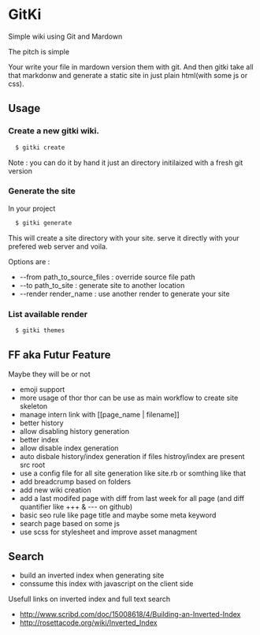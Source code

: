 
# GitKi


Simple wiki using Git and Mardown

The pitch is simple

Your write your file in mardown version them with git. And then gitki take all that markdonw and generate a static site in just plain html(with some js or css).



## Usage

### Create a new gitki wiki.

```bash
  $ gitki create
```

Note : you can do it by hand it just an directory initilaized with a fresh git version

### Generate the site

In your project

```bash
  $ gitki generate
```

This will create a site directory with your site. serve it directly with your prefered web server and voila.

Options are :
* --from path_to_source_files : override source file path
* --to path_to_site : generate site to another location
* --render render_name : use another render to generate your site

### List available render

```bash
  $ gitki themes
```

## FF aka Futur Feature  ##

Maybe they will be or not

* emoji support
* more usage of thor thor can be use as main workflow to create site skeleton
* manage intern link with [[page_name | filename]]
* better history
* allow disabling history generation
* better index
* allow disable index generation
* auto disbale history/index generation if files histroy/index are present src root
* use a config file for all site generation like site.rb or somthing like that
* add breadcrump based on folders
* add new wiki creation
* add a last modifed page with diff from last week for all page (and diff quantifier like +++ & --- on github)
* basic seo rule like page title and maybe some meta keyword
* search page based on some js
* use scss for stylesheet and improve asset managment


## Search

* build an inverted index when generating site
* conssume this index with javascript on the client side

Usefull links on inverted index and full text search

* http://www.scribd.com/doc/15008618/4/Building-an-Inverted-Index
* http://rosettacode.org/wiki/Inverted_Index
